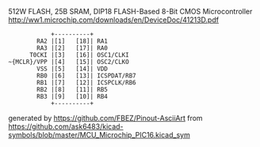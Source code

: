 512W FLASH, 25B SRAM, DIP18
FLASH-Based 8-Bit CMOS Microcontroller
http://ww1.microchip.com/downloads/en/DeviceDoc/41213D.pdf


	            +----------+
	        RA2 |[1]   [18]| RA1
	        RA3 |[2]   [17]| RA0
	      T0CKI |[3]   [16]| OSC1/CLKI
	~{MCLR}/VPP |[4]   [15]| OSC2/CLKO
	        VSS |[5]   [14]| VDD
	        RB0 |[6]   [13]| ICSPDAT/RB7
	        RB1 |[7]   [12]| ICSPCLK/RB6
	        RB2 |[8]   [11]| RB5
	        RB3 |[9]   [10]| RB4
	            +----------+


generated by https://github.com/FBEZ/Pinout-AsciiArt from https://github.com/ask6483/kicad-symbols/blob/master/MCU_Microchip_PIC16.kicad_sym